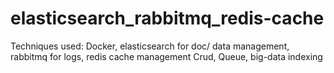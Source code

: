 # elasticsearch_rabbitmq_redis-cache
Techniques used:
Docker, elasticsearch for doc/ data management, rabbitmq for logs, redis cache management
Crud, Queue, big-data indexing
